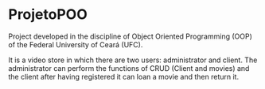 # ProjetoPOO

Project developed in the discipline of Object Oriented Programming (OOP) of the Federal University of Ceará (UFC).

It is a video store in which there are two users: administrator and client. The administrator can perform the functions of CRUD (Client and movies) and the client after having registered it can loan a movie and then return it.
